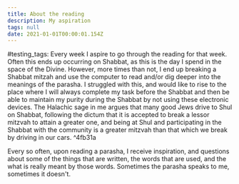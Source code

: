 ```yaml
---
title: About the reading
description: My aspiration
tags: null
date: 2021-01-01T00:00:01.154Z
---
```


#testing_tags: Every week I aspire to go through the reading for that week. Often this ends up occurring on Shabbat, as this is the day I spend in the space of the Divine. However, more times than not, I end up breaking a Shabbat mitzah and use the computer to read and/or dig deeper into the meanings of the parasha. I struggled with this, and would like to rise to the place where I will always complete my task before the Shabbat and then be able to maintain my purity during the Shabbat by not using these electronic devices. The Halachic sage in me argues that many good Jews drive to Shul on Shabbat, following the dictum that it is accepted to break a lessor mitzvah to attain a greater one, and being at Shul and participating in the Shabbat with the community is a greater mitzvah than that which we break by driving in our cars. ^4fb31a

Every so often, upon reading a parasha, I receive inspiration, and questions about some of the things that are written, the words that are used, and the what is really meant by those words. Sometimes the parasha speaks to me, sometimes it doesn't.
